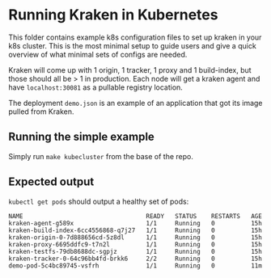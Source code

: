# Running Kraken in Kubernetes

This folder contains example k8s configuration files to set up kraken in your k8s cluster. This
is the most minimal setup to guide users and give a quick overview of what minimal sets of
configs are needed.

Kraken will come up with 1 origin, 1 tracker, 1 proxy and 1 build-index, but those should all
be > 1 in production. Each node will get a kraken agent and have `localhost:30081` as a pullable
registry location.

The deployment `demo.json` is an example of an application that got its image pulled from Kraken.

## Running the simple example

Simply run `make kubecluster` from the base of the repo.

## Expected output

`kubectl get pods` should output a healthy set of pods:
```
NAME                                  READY   STATUS    RESTARTS   AGE
kraken-agent-g589x                    1/1     Running   0          15h
kraken-build-index-6cc4556868-q7j27   1/1     Running   0          15h
kraken-origin-0-7d888656cd-5z8dl      1/1     Running   0          15h
kraken-proxy-6695ddfc9-t7n2l          1/1     Running   0          15h
kraken-testfs-79db8688dc-sgpjz        1/1     Running   0          15h
kraken-tracker-0-64c96bb4fd-brkk6     2/2     Running   0          15h
demo-pod-5c4bc89745-vsfrh             1/1     Running   0          11m
```

